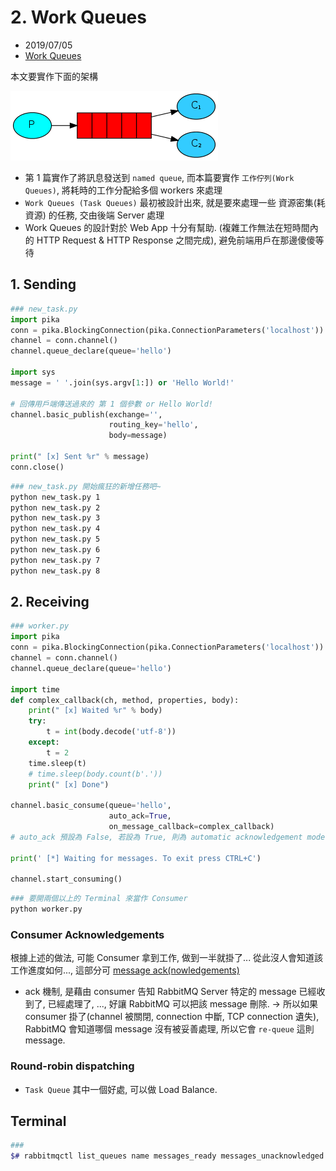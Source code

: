 # 2. Work Queues

- 2019/07/05
- [Work Queues](https://www.rabbitmq.com/tutorials/tutorial-two-python.html)

本文要實作下面的架構

![Two Queues](../../img/python-two.png)

- 第 1 篇實作了將訊息發送到 `named queue`, 而本篇要實作 `工作佇列(Work Queues)`, 將耗時的工作分配給多個 workers 來處理
- `Work Queues (Task Queues)` 最初被設計出來, 就是要來處理一些 資源密集(耗資源) 的任務, 交由後端 Server 處理
- Work Queues 的設計對於 Web App 十分有幫助. (複雜工作無法在短時間內的 HTTP Request & HTTP Response 之間完成), 避免前端用戶在那邊傻傻等待

## 1. Sending

```python
### new_task.py
import pika
conn = pika.BlockingConnection(pika.ConnectionParameters('localhost'))
channel = conn.channel()
channel.queue_declare(queue='hello')

import sys
message = ' '.join(sys.argv[1:]) or 'Hello World!'

# 回傳用戶端傳送過來的 第 1 個參數 or Hello World!
channel.basic_publish(exchange='',
                      routing_key='hello',
                      body=message)

print(" [x] Sent %r" % message)
conn.close()

```

```bash
### new_task.py 開始瘋狂的新增任務吧~
python new_task.py 1
python new_task.py 2
python new_task.py 3
python new_task.py 4
python new_task.py 5
python new_task.py 6
python new_task.py 7
python new_task.py 8

```


## 2. Receiving

```python
### worker.py
import pika
conn = pika.BlockingConnection(pika.ConnectionParameters('localhost'))
channel = conn.channel()
channel.queue_declare(queue='hello')

import time
def complex_callback(ch, method, properties, body):
    print(" [x] Waited %r" % body)
    try:
        t = int(body.decode('utf-8'))
    except:
        t = 2
    time.sleep(t)
    # time.sleep(body.count(b'.'))
    print(" [x] Done")

channel.basic_consume(queue='hello',
                      auto_ack=True,
                      on_message_callback=complex_callback)
# auto_ack 預設為 False, 若設為 True, 則為 automatic acknowledgement mode

print(' [*] Waiting for messages. To exit press CTRL+C')

channel.start_consuming()

```

```bash
### 要開兩個以上的 Terminal 來當作 Consumer
python worker.py
```


### Consumer Acknowledgements

根據上述的做法, 可能 Consumer 拿到工作, 做到一半就掛了... 從此沒人會知道該工作進度如何..., 這部分可 [message ack(nowledgements)](https://www.rabbitmq.com/confirms.html)

- ack 機制, 是藉由 consumer 告知 RabbitMQ Server 特定的 message 已經收到了, 已經處理了, ..., 好讓 RabbitMQ 可以把該 message 刪除. -> 所以如果 consumer 掛了(channel 被關閉, connection 中斷, TCP connection 遺失), RabbitMQ 會知道哪個 message 沒有被妥善處理, 所以它會 `re-queue` 這則 message.



### Round-robin dispatching

- `Task Queue` 其中一個好處, 可以做 Load Balance.


## Terminal

```bash
###
$# rabbitmqctl list_queues name messages_ready messages_unacknowledged

```